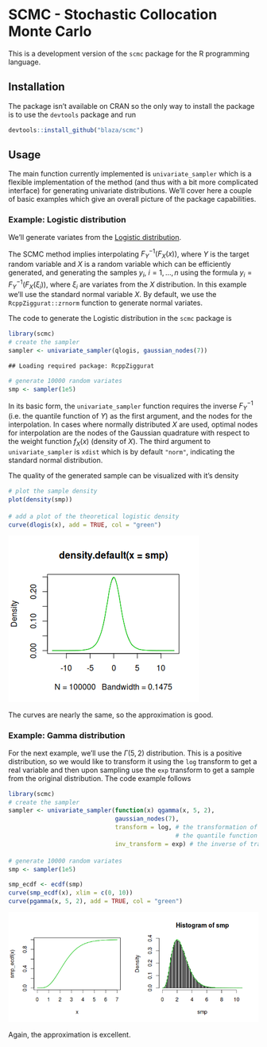 SCMC - Stochastic Collocation Monte Carlo
================

This is a development version of the `scmc` package for the R
programming language.

## Installation

The package isn’t available on CRAN so the only way to install the
package is to use the `devtools` package and run

``` r
devtools::install_github("blaza/scmc")
```

## Usage

The main function currently implemented is `univariate_sampler` which is
a flexible implementation of the method (and thus with a bit more
complicated interface) for generating univariate distributions. We’ll
cover here a couple of basic examples which give an overall picture of
the package capabilities.

### Example: Logistic distribution

We’ll generate variates from the [Logistic
distribution](https://en.wikipedia.org/wiki/Logistic_distribution).

The SCMC method implies interpolating $F_Y^{-1}(F_X(x))$, where $Y$
is the target random variable and $X$ is a random variable which can
be efficiently generated, and generating the samples
$y_i,\ i=1,\dots,n$ using the formula $y_i = F_Y^{-1}(F_X(\xi_i))$,
where $\xi_i$ are variates from the $X$ distribution. In this
example we’ll use the standard normal variable $X$. By default, we use
the `RcppZiggurat::zrnorm` function to generate normal variates.

The code to generate the Logistic distribution in the `scmc` package is

``` r
library(scmc)
# create the sampler
sampler <- univariate_sampler(qlogis, gaussian_nodes(7))
```

    ## Loading required package: RcppZiggurat

``` r
# generate 10000 random variates
smp <- sampler(1e5)
```

In its basic form, the `univariate_sampler` function requires the
inverse $F_Y^{-1}$ (i.e. the quantile function of $Y$) as the first
argument, and the nodes for the interpolation. In cases where normally
distributed $X$ are used, optimal nodes for interpolation are the
nodes of the Gaussian quadrature with respect to the weight function
$f_X(x)$ (density of $X$). The third argument to
`univariate_sampler` is `xdist` which is by default `"norm"`, indicating
the standard normal distribution.

The quality of the generated sample can be visualized with it’s density

``` r
# plot the sample density
plot(density(smp))

# add a plot of the theoretical logistic density
curve(dlogis(x), add = TRUE, col = "green")
```

![](README.tex_files/figure-gfm/unnamed-chunk-3-1.png)<!-- -->

The curves are nearly the same, so the approximation is good.

### Example: Gamma distribution

For the next example, we’ll use the $\Gamma(5,2)$ distribution. This
is a positive distribution, so we would like to transform it using the
`log` transform to get a real variable and then upon sampling use the
`exp` transform to get a sample from the original distribution. The code
example follows

``` r
library(scmc)
# create the sampler
sampler <- univariate_sampler(function(x) qgamma(x, 5, 2),
                              gaussian_nodes(7),
                              transform = log, # the transformation of
                                               # the quantile function
                              inv_transform = exp) # the inverse of transform

# generate 10000 random variates
smp <- sampler(1e5)
```

``` r
smp_ecdf <- ecdf(smp)
curve(smp_ecdf(x), xlim = c(0, 10))
curve(pgamma(x, 5, 2), add = TRUE, col = "green")
```

![](README.tex_files/figure-gfm/unnamed-chunk-5-1.png)<!-- -->

Again, the approximation is excellent.
